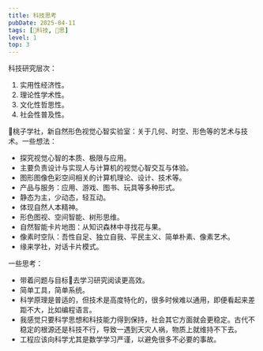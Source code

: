 ```yaml
---
title: 科技思考
pubDate: 2025-04-11
tags: [🔭科技, 🤔思]
level: 1
top: 3
---
```


科技研究层次：

1. 实用性经济性。
2. 理论性学术性。
3. 文化性哲思性。
4. 社会性普及性。

🍑桃子学社，新自然形色视觉心智实验室：关于几何、时空、形色等的艺术与技术。一些想法：

- 探究视觉心智的本质、极限与应用。
- 主要负责设计与实现人与计算机的视觉心智交互与体验。
- 图形图像色彩空间相关的计算机理论、设计、技术等。
- 产品与服务：应用、游戏、图书、玩具等多种形式。
- 静态为主，少动态，轻互动。
- 体现自然人本精神。
- 形色图视、空间智能、树形思维。
- 自然智能卡片地图：从知识森林中寻找花与果。
- 像素时空队：吾性自足、独立自我、平民主义、简单朴素、像素艺术。
- 缘来学社，对话卡片模式。

一些思考：

- 带着问题与目标🎯去学习研究阅读更高效。
- 简单工具，简单系统。
- 科学原理是普适的，但技术是高度特化的，很多时候难以通用，即便看起来差距不大，比如编程语言。
- 我感觉只要科学思想和科技能力得到保持，社会其它方面就会更稳定。古代不稳定的根源还是科技不行，导致一遇到天灾人祸，物质上就维持不下去。
- 工程应该向科学尤其是数学学习严谨，以避免很多不必要的事故。
